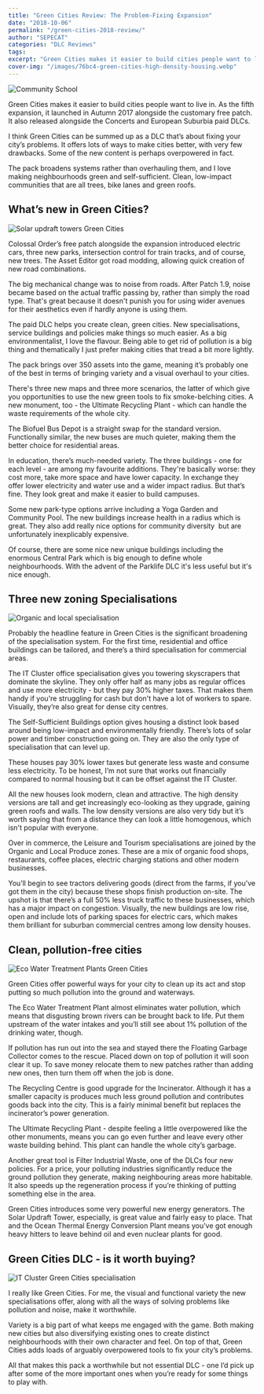 ```yaml
---
title: "Green Cities Review: The Problem-Fixing Expansion"
date: "2018-10-06"
permalink: "/green-cities-2018-review/"
author: "SEPECAT"
categories: "DLC Reviews"
tags:
excerpt: "Green Cities makes it easier to build cities people want to live in by helping you fix a lot of your problems." 
cover-img: "/images/76bc4-green-cities-high-density-housing.webp"
---
```


![Community School](/images/community-school-green-cities.webp)

Green Cities makes it easier to build cities people want to live in. As the fifth expansion, it launched in Autumn 2017 alongside the customary free patch. It also released alongside the Concerts and European Suburbia paid DLCs.

I think Green Cities can be summed up as a DLC that’s about fixing your city’s problems. It offers lots of ways to make cities better, with very few drawbacks. Some of the new content is perhaps overpowered in fact.

The pack broadens systems rather than overhauling them, and I love making neighbourhoods green and self-sufficient. Clean, low-impact communities that are all trees, bike lanes and green roofs.

## What’s new in Green Cities?

![Solar updraft towers Green Cities](/images/solar-updraft-towers.webp)

Colossal Order’s free patch alongside the expansion introduced electric cars, three new parks, intersection control for train tracks, and of course, new trees. The Asset Editor got road modding, allowing quick creation of new road combinations.

The big mechanical change was to noise from roads. After Patch 1.9, noise became based on the actual traffic passing by, rather than simply the road type. That's great because it doesn't punish you for using wider avenues for their aesthetics even if hardly anyone is using them.

The paid DLC helps you create clean, green cities. New specialisations, service buildings and policies make things so much easier. As a big environmentalist, I love the flavour. Being able to get rid of pollution is a big thing and thematically I just prefer making cities that tread a bit more lightly.

The pack brings over 350 assets into the game, meaning it’s probably one of the best in terms of bringing variety and a visual overhaul to your cities.

There's three new maps and three more scenarios, the latter of which give you opportunities to use the new green tools to fix smoke-belching cities. A new monument, too - the Ultimate Recycling Plant - which can handle the waste requirements of the whole city.

The Biofuel Bus Depot is a straight swap for the standard version. Functionally similar, the new buses are much quieter, making them the better choice for residential areas.

In education, there’s much-needed variety. The three buildings - one for each level - are among my favourite additions. They're basically worse: they cost more, take more space and have lower capacity. In exchange they offer lower electricity and water use and a wider impact radius. But that’s fine. They look great and make it easier to build campuses.

Some new park-type options arrive including a Yoga Garden and Community Pool. The new buildings increase health in a radius which is great. They also add really nice options for community diversity  but are unfortunately inexplicably expensive.

Of course, there are some nice new unique buildings including the enormous Central Park which is big enough to define whole neighbourhoods. With the advent of the Parklife DLC it's less useful but it's nice enough.

## Three new zoning Specialisations

![Organic and local specialisation](/images/organic-local-specialisation.webp)

Probably the headline feature in Green Cities is the significant broadening of the specialisation system. For the first time, residential and office buildings can be tailored, and there’s a third specialisation for commercial areas.

The IT Cluster office specialisation gives you towering skyscrapers that dominate the skyline. They only offer half as many jobs as regular offices and use more electricity - but they pay 30% higher taxes. That makes them handy if you're struggling for cash but don't have a lot of workers to spare. Visually, they’re also great for dense city centres.

The Self-Sufficient Buildings option gives housing a distinct look based around being low-impact and environmentally friendly. There’s lots of solar power and timber construction going on. They are also the only type of specialisation that can level up.

These houses pay 30% lower taxes but generate less waste and consume less electricity. To be honest, I’m not sure that works out financially compared to normal housing but it can be offset against the IT Cluster.

All the new houses look modern, clean and attractive. The high density versions are tall and get increasingly eco-looking as they upgrade, gaining green roofs and walls. The low density versions are also very tidy but it’s worth saying that from a distance they can look a little homogenous, which isn't popular with everyone.

Over in commerce, the Leisure and Tourism specialisations are joined by the Organic and Local Produce zones. These are a mix of organic food shops, restaurants, coffee places, electric charging stations and other modern businesses.

You’ll begin to see tractors delivering goods (direct from the farms, if you’ve got them in the city) because these shops finish production on-site. The upshot is that there’s a full 50% less truck traffic to these businesses, which has a major impact on congestion. Visually, the new buildings are low rise, open and include lots of parking spaces for electric cars, which makes them brilliant for suburban commercial centres among low density houses.

## Clean, pollution-free cities

![Eco Water Treatment Plants Green Cities](/images/eco-water-treatment-plant.webp)

Green Cities offer powerful ways for your city to clean up its act and stop putting so much pollution into the ground and waterways.

The Eco Water Treatment Plant almost eliminates water pollution, which means that disgusting brown rivers can be brought back to life. Put them upstream of the water intakes and you’ll still see about 1% pollution of the drinking water, though.

If pollution has run out into the sea and stayed there the Floating Garbage Collector comes to the rescue. Placed down on top of pollution it will soon clear it up. To save money relocate them to new patches rather than adding new ones, then turn them off when the job is done.

The Recycling Centre is good upgrade for the Incinerator. Although it has a smaller capacity is produces much less ground pollution and contributes goods back into the city. This is a fairly minimal benefit but replaces the incinerator’s power generation.

The Ultimate Recycling Plant - despite feeling a little overpowered like the other monuments, means you can go even further and leave every other waste building behind. This plant can handle the whole city’s garbage.

Another great tool is Filter Industrial Waste, one of the DLCs four new policies. For a price, your polluting industries significantly reduce the ground pollution they generate, making neighbouring areas more habitable. It also speeds up the regeneration process if you’re thinking of putting something else in the area.

Green Cities introduces some very powerful new energy generators. The Solar Updraft Tower, especially, is great value and fairly easy to place. That and the Ocean Thermal Energy Conversion Plant means you’ve got enough heavy hitters to leave behind oil and even nuclear plants for good.

## Green Cities DLC - is it worth buying?

![IT Cluster Green Cities specialisation](/images/it-specialisation-green-cities.webp)

I really like Green Cities. For me, the visual and functional variety the new specialisations offer, along with all the ways of solving problems like pollution and noise, make it worthwhile.

Variety is a big part of what keeps me engaged with the game. Both making new cities but also diversifying existing ones to create distinct neighbourhoods with their own character and feel. On top of that, Green Cities adds loads of arguably overpowered tools to fix your city’s problems.

All that makes this pack a worthwhile but not essential DLC - one I’d pick up after some of the more important ones when you’re ready for some things to play with.